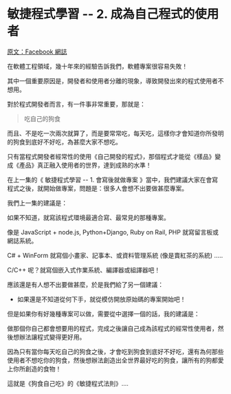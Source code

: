 # 敏捷程式學習 -- 2. 成為自己程式的使用者

[原文：Facebook 網誌](https://www.facebook.com/notes/%E9%99%B3%E9%8D%BE%E8%AA%A0/%E6%95%8F%E6%8D%B7%E7%A8%8B%E5%BC%8F%E5%AD%B8%E7%BF%92-2-%E6%88%90%E7%82%BA%E8%87%AA%E5%B7%B1%E7%A8%8B%E5%BC%8F%E7%9A%84%E4%BD%BF%E7%94%A8%E8%80%85/10154735422366893)

在軟體工程領域，幾十年來的經驗告訴我們，軟體專案很容易失敗！

其中一個重要原因是，開發者和使用者分離的現象，導致開發出來的程式使用者不想用。

對於程式開發者而言，有一件事非常重要，那就是：

> 吃自己的狗食

而且、不是吃一次兩次就算了，而是要常常吃，每天吃，這樣你才會知道你所發明的狗食到底好不好吃，為甚麼大家不想吃。

只有當程式開發者經常性的使用《自己開發的程式》，那個程式才能從《樣品》變成《產品》真正融入使用者的世界，達到成熟的水準！

在上一集的《 敏捷程式學習 -- 1. 會寫後就做專案 》當中，我們建議大家在會寫程式之後，就開始做專案，問題是：很多人會想不出要做甚麼專案。

我們上一集的建議是：

如果不知道，就寫該程式環境最適合寫、最常見的那種專案。

像是 JavaScript + node.js, Python+Django, Ruby on Rail, PHP 就寫留言板或網誌系統。

C# + WinForm 就寫個小畫家、記事本、或資料管理系統 (像是賣紅茶的系統) .....

C/C++ 呢？就寫個嵌入式作業系統、編譯器或組譯器吧！

應該還是有人想不出要做甚麼，於是我們給了另一個建議：

* 如果還是不知道從何下手，就從模仿開放原始碼的專案開始吧！ 

但是如果你有好幾種專案可以做，需要從中選擇一個的話，我的建議是：

做那個你自己都會想要用的程式，完成之後讓自己成為該程式的經常性使用者，然後想辦法讓程式變得更好用。

因為只有當你每天吃自己的狗食之後，才會吃到狗食到底好不好吃，還有為何那些使用者不想吃你的狗食，然後想辦法創造出全世界最好吃的狗食，讓所有的狗都愛上你所創造的食物！

這就是《狗食自己吃》的《敏捷程式法則》....

